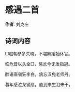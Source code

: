 # 感遇二首

**作者**: 刘克庄

## 诗词内容

□趁朝参多失晓，不堪舞蹈始休官。

临危昔以头全□，惩忿今无发指冠。

醉语唐嗔狂李白，病忘汉免老师丹。

暮年感泣龙销扇，直到来生泪未干。

